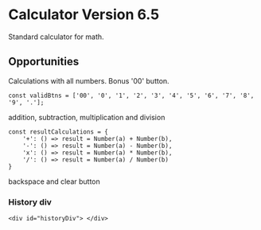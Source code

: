 # Calculator Version 6.5
Standard calculator for math.

## Opportunities

Calculations with all numbers.
Bonus '00' button.

```
const validBtns = ['00', '0', '1', '2', '3', '4', '5', '6', '7', '8', '9', '.'];
```
addition, subtraction, multiplication and division
```
const resultCalculations = {
    '+': () => result = Number(a) + Number(b),
    '-': () => result = Number(a) - Number(b),
    'x': () => result = Number(a) * Number(b),
    '/': () => result = Number(a) / Number(b)
}
```
backspace and clear button 

### History div
```
<div id="historyDiv"> </div>
```

